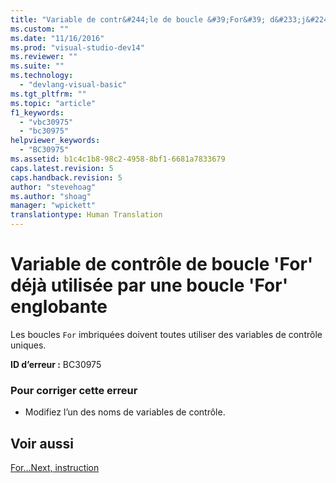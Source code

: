 ```yaml
---
title: "Variable de contr&#244;le de boucle &#39;For&#39; d&#233;j&#224; utilis&#233;e par une boucle &#39;For&#39; englobante | Microsoft Docs"
ms.custom: ""
ms.date: "11/16/2016"
ms.prod: "visual-studio-dev14"
ms.reviewer: ""
ms.suite: ""
ms.technology: 
  - "devlang-visual-basic"
ms.tgt_pltfrm: ""
ms.topic: "article"
f1_keywords: 
  - "vbc30975"
  - "bc30975"
helpviewer_keywords: 
  - "BC30975"
ms.assetid: b1c4c1b8-98c2-4958-8bf1-6681a7833679
caps.latest.revision: 5
caps.handback.revision: 5
author: "stevehoag"
ms.author: "shoag"
manager: "wpickett"
translationtype: Human Translation
---
```

# Variable de contr&#244;le de boucle &#39;For&#39; d&#233;j&#224; utilis&#233;e par une boucle &#39;For&#39; englobante
Les boucles `For` imbriquées doivent toutes utiliser des variables de contrôle uniques.  
  
 **ID d’erreur :** BC30975  
  
### Pour corriger cette erreur  
  
-   Modifiez l’un des noms de variables de contrôle.  
  
## Voir aussi  
 [For...Next, instruction](../../visual-basic/language-reference/statements/for-next-statement.md)